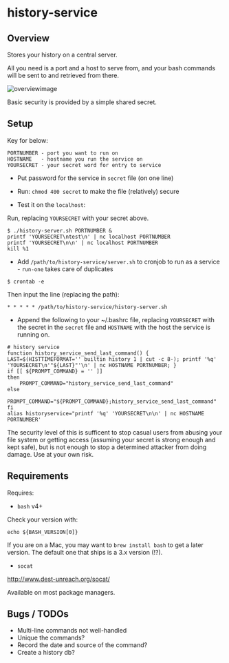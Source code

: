 # history-service

## Overview

Stores your history on a central server. 

All you need is a port and a host to serve from, and your bash commands will be
sent to and retrieved from there.

![overviewimage](https://raw.githubusercontent.com/ianmiell/history-service/master/history-server.png)

Basic security is provided by a simple shared secret.

## Setup


Key for below:

```
PORTNUMBER - port you want to run on
HOSTNAME   - hostname you run the service on
YOURSECRET - your secret word for entry to service
```

- Put password for the service in `secret` file (on one line)

- Run: `chmod 400 secret` to make the file (relatively) secure

- Test it on the `localhost`:

Run, replacing `YOURSECRET` with your secret above.

```
$ ./history-server.sh PORTNUMBER &
printf 'YOURSECRET\ntest\n' | nc localhost PORTNUMBER
printf 'YOURSECRET\n\n' | nc localhost PORTNUMBER
kill %1
```

- Add `/path/to/history-service/server.sh` to cronjob to run as a service -
`run-one` takes care of duplicates

```
$ crontab -e
```

Then input the line (replacing the path):

```
* * * * * /path/to/history-service/history-server.sh
```

- Append the following to your ~/.bashrc file, replacing `YOURSECRET` with the
secret in the `secret` file and `HOSTNAME` with the host the service is running
on.

```
# history service
function history_service_send_last_command() { LAST=$(HISTTIMEFORMAT='' builtin history 1 | cut -c 8-); printf '%q' 'YOURSECRET\n'"${LAST}"'\n' | nc HOSTNAME PORTNUMBER; }
if [[ ${PROMPT_COMMAND} = '' ]]
then
	PROMPT_COMMAND="history_service_send_last_command"
else
	PROMPT_COMMAND="${PROMPT_COMMAND};history_service_send_last_command"
fi
alias historyservice="printf '%q' 'YOURSECRET\n\n' | nc HOSTNAME PORTNUMBER'
```

The security level of this is sufficent to stop casual users from abusing your
file system or getting access (assuming your secret is strong enough and kept
safe), but is not enough to stop a determined attacker from doing damage.
Use at your own risk.

## Requirements

Requires:

- `bash` v4+

Check your version with:

```
echo ${BASH_VERSION[0]}
```

If you are on a Mac, you may want to `brew install bash` to get a later version.
The default one that ships is a 3.x version (!?).

- `socat`

http://www.dest-unreach.org/socat/

Available on most package managers.

## Bugs / TODOs

- Multi-line commands not well-handled
- Unique the commands?
- Record the date and source of the command?
- Create a history db?
